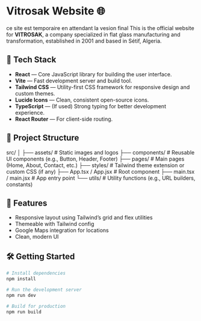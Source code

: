 # Vitrosak Website 🌐
ce site est temporaire en attendant la vesion final 
This is the official website for **VITROSAK**, a company specialized in flat glass manufacturing and transformation, established in 2001 and based in Sétif, Algeria.

## 🚀 Tech Stack

- **React** — Core JavaScript library for building the user interface.
- **Vite** — Fast development server and build tool.
- **Tailwind CSS** — Utility-first CSS framework for responsive design and custom themes.
- **Lucide Icons** — Clean, consistent open-source icons.
- **TypeScript** — (If used) Strong typing for better development experience.
- **React Router** — For client-side routing.

## 📁 Project Structure
src/
│
├── assets/ # Static images and logos
├── components/ # Reusable UI components (e.g., Button, Header, Footer)
├── pages/ # Main pages (Home, About, Contact, etc.)
├── styles/ # Tailwind theme extension or custom CSS (if any)
├── App.tsx / App.jsx # Root component
├── main.tsx / main.jsx # App entry point
└── utils/ # Utility functions (e.g., URL builders, constants)

## 🧩 Features

- Responsive layout using Tailwind’s grid and flex utilities
- Themeable with Tailwind config
- Google Maps integration for locations
- Clean, modern UI

## 🛠 Getting Started

```bash
# Install dependencies
npm install

# Run the development server
npm run dev

# Build for production
npm run build
